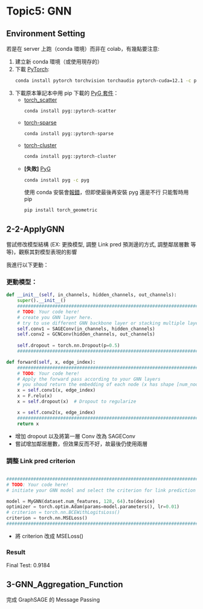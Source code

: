 # Topic5: GNN

## Environment Setting
若是在 server 上跑（conda 環境）而非在 colab，有幾點要注意:
1. 建立新 conda 環境（或使用現存的）
2. 下載 [PyTorch](https://pytorch.org/): 
    ```bash
    conda install pytorch torchvision torchaudio pytorch-cuda=12.1 -c pytorch -c nvidia
    ```
3. 下載原本筆記本中用 pip 下載的 [PyG 套件](https://anaconda.org/pyg/repo)：
    * [torch_scatter](https://anaconda.org/pyg/pytorch-scatter)
        ```bash
        conda install pyg::pytorch-scatter
        ```
    * [torch-sparse](https://anaconda.org/pyg/pytorch-sparse)
        ```bash
        conda install pyg::pytorch-sparse
        ```
    * [torch-cluster](https://anaconda.org/pyg/pytorch-cluster)
        ```bash
        conda install pyg::pytorch-cluster
        ```
    * **[失敗]** [PyG](https://pytorch-geometric.readthedocs.io/en/latest/notes/installation.html)
        ```bash
        conda install pyg -c pyg
        ```
        使用 conda 安裝會[報錯](https://github.com/pyg-team/pytorch_geometric/discussions/7866)，但即使最後再安裝 pyg 還是不行
        只能暫時用 pip
        ```bash
        pip install torch_geometric
        ```

## 2-2-ApplyGNN
嘗試修改模型結構 (EX: 更換模型, 調整 Link pred 預測邊的方式, 調整鄰居層數 等等)，觀察其對模型表現的影響

我進行以下更動：
### 更動模型：
```python
def __init__(self, in_channels, hidden_channels, out_channels):
    super().__init__()
    ############################################################################
    # TODO: Your code here! 
    # create you GNN layer here. 
    # try to use different GNN backbone layer or stacking multiple layer to boost performance
    self.conv1 = SAGEConv(in_channels, hidden_channels)
    self.conv2 = GCNConv(hidden_channels, out_channels)
    
    self.dropout = torch.nn.Dropout(p=0.5)
    ############################################################################

def forward(self, x, edge_index):
    ############################################################################
    # TODO: Your code here! 
    # Apply the forward pass according to your GNN layers
    # you shoud return the embedding of each node (x has shape [num_nodes, dim])    
    x = self.conv1(x, edge_index)
    x = F.relu(x)
    x = self.dropout(x)  # Dropout to regularize

    x = self.conv2(x, edge_index)
    ############################################################################
    return x
```
* 增加 dropout 以及將第一層 Conv 改為 SAGEConv
* 嘗試增加鄰居層數，但效果反而不好，故最後仍使用兩層

### 調整 Link pred criterion
```python

############################################################################
# TODO: Your code here! 
# initiate your GNN model and select the criterion for link prediction

model = MyGNN(dataset.num_features, 128, 64).to(device)
optimizer = torch.optim.Adam(params=model.parameters(), lr=0.01)
# criterion = torch.nn.BCEWithLogitsLoss()
criterion = torch.nn.MSELoss()
############################################################################
```
* 將 criterion 改成 MSELoss()

### Result
Final Test: 0.9184

## 3-GNN_Aggregation_Function
完成 GraphSAGE 的 Message Passing